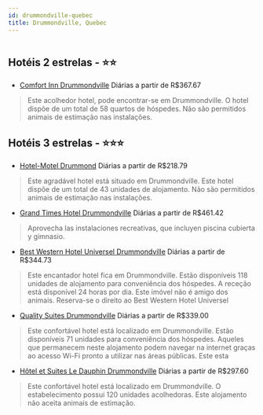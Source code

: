 ```yaml
---
id: drummondville-quebec
title: Drummondville, Quebec
---
```


<center><img src="https://photos.hotelbeds.com/giata/28/288231/288231a_hb_a_001.jpg" alt="" /></center>


## Hotéis 2 estrelas - ⭐️⭐️

-    [Comfort Inn Drummondville](https://www.hurb.com/hoteis/drummondville/comfort-inn-drummondville-JNP-JP018715?cmp=18055) Diárias a partir de R$367.67
   > Este acolhedor hotel, pode encontrar-se em Drummondville. O hotel dispõe de um total de 58 quartos de hóspedes. Não são permitidos animais de estimação nas instalações. 

## Hotéis 3 estrelas - ⭐️⭐️⭐️

-    [Hotel-Motel Drummond](https://www.hurb.com/hoteis/drummondville/hotel-motel-drummond-JNP-JP672453?cmp=18055) Diárias a partir de R$218.79
   > Este agradável hotel está situado em Drummondville. Este hotel dispõe de um total de 43 unidades de alojamento. Não são permitidos animais de estimação nas instalações. 
-    [Grand Times Hotel Drummondville](https://www.hurb.com/hoteis/drummondville/grand-times-hotel-drummondville-JNP-JP960430?cmp=18055) Diárias a partir de R$461.42
   > Aprovecha las instalaciones recreativas, que incluyen piscina cubierta y gimnasio.
-    [Best Western Hotel Universel Drummondville](https://www.hurb.com/hoteis/drummondville/best-western-hotel-universel-drummondville-JNP-JP018713?cmp=18055) Diárias a partir de R$344.73
   > Este encantador hotel fica em Drummondville. Estão disponíveis 118 unidades de alojamento para conveniência dos hóspedes. A receção está disponível 24 horas por dia. Este imóvel não é amigo dos animais. Reserva-se o direito ao Best Western Hotel Universel
-    [Quality Suites Drummondville](https://www.hurb.com/hoteis/drummondville/quality-suites-drummondville-JNP-JP043796?cmp=18055) Diárias a partir de R$339.00
   > Este confortável hotel está localizado em Drummondville. Estão disponíveis 71 unidades para conveniência dos hóspedes. Aqueles que permanecem neste alojamento podem navegar na internet graças ao acesso Wi-Fi pronto a utilizar nas áreas públicas. Este esta
-    [Hôtel et Suites Le Dauphin Drummondville](https://www.hurb.com/hoteis/drummondville/hotel-et-suites-le-dauphin-drummondville-JNP-JP441578?cmp=18055) Diárias a partir de R$297.60
   > Este confortável hotel está localizado em Drummondville. O estabelecimento possui 120 unidades acolhedoras. Este alojamento não aceita animais de estimação. 
